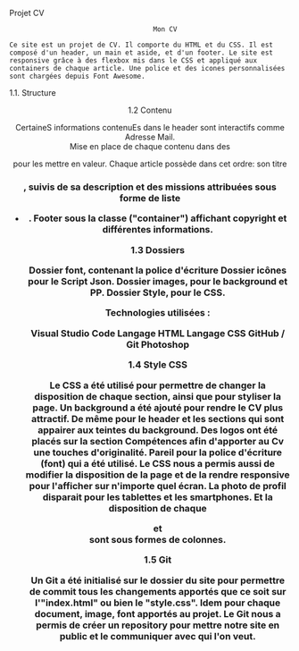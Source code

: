 Projet CV 

										Mon CV

	Ce site est un projet de CV. Il comporte du HTML et du CSS. Il est composé d'un header, un main et aside, et d'un footer. Le site est responsive grâce à des flexbox mis dans le CSS et appliqué aux containers de chaque article. Une police et des icones personnalisées sont chargées depuis Font Awesome.

1.1. Structure


 <head>
 <body>
    <header>
    <div "containerall">
    <footer>
 </body>

 1.2 Contenu


CertaineS informations contenuEs dans le header sont interactifs comme Adresse Mail.  
Mise en place de chaque contenu dans des <article> pour les mettre en valeur. 
Chaque article possède dans cet ordre: son titre <h3>, suivis de sa description et des missions attribuées sous forme de liste <ul><li>. 
Footer sous la classe ("container") affichant copyright et différentes informations.

 1.3 Dossiers

 
Dossier font, contenant la police d'écriture
Dossier icônes pour le Script Json. 
Dossier images, pour le background et PP.
Dossier Style, pour le CSS. 

Technologies utilisées :

Visual Studio Code
Langage HTML
Langage CSS
GitHub / Git
Photoshop

 1.4 Style CSS


Le CSS a été utilisé pour permettre de changer la disposition de chaque section, ainsi que pour styliser la page.
Un background a été ajouté pour rendre le CV plus attractif. De même pour le header et les sections qui sont appairer aux teintes du background.
Des logos ont été placés sur la section Compétences afin d'apporter au Cv une touches d'originalité. Pareil pour la police d'écriture (font) qui a été utilisé.
Le CSS nous a permis aussi de modifier la disposition de la page et de la rendre responsive pour l'afficher sur n'importe quel écran. La photo de profil disparait pour les tablettes et les smartphones. Et la disposition de chaque <section> et <aside> sont sous formes de colonnes.  

 1.5 Git


Un Git a été initialisé sur le dossier du site pour permettre de commit tous les changements apportés que ce soit sur l'"index.html" ou bien le "style.css". Idem pour chaque document, image, font apportés au projet. 
Le Git nous a permis de créer un repository pour mettre notre site en public et le communiquer avec qui l'on veut.
